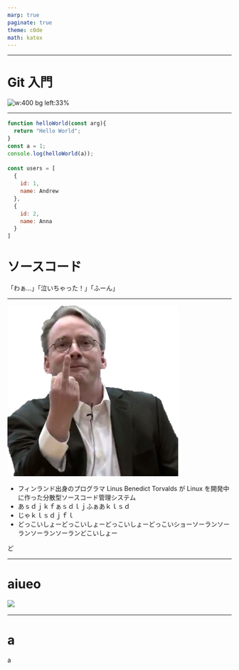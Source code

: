 ```yaml
---
marp: true
paginate: true
theme: c0de
math: katex
---
```


---

<!-- _class: lead -->

# Git 入門

![w:400 bg left:33%](https://github.githubassets.com/images/modules/logos_page/GitHub-Mark.png)

<!-- _footer : ![w:50px](./images/logo_c0de.png) 名古屋工業大学プログラミング部 C0de -->

---

<!-- _class: src -->

<!-- _header: タイトル -->

```javascript
function helloWorld(const arg){
  return "Hello World";
}
const a = 1;
console.log(helloWorld(a));

const users = [
  {
    id: 1,
    name: Andrew
  },
  {
    id: 2,
    name: Anna
  }
]

```

# ソースコード

「わぁ...」「泣いちゃった！」「ふーん」

---

<!-- _class: image-one -->

<!-- _header: Gitとは -->

![](./images/linus.png)

- フィンランド出身のプログラマ Linus Benedict Torvalds が Linux を開発中に作った分散型ソースコード管理システム
- あｓｄｊｋｆぁｓｄｌｊふぁあｋｌｓｄ
- じゃｋｌｓｄｊｆｌ
- どっこいしょーどっこいしょーどっこいしょーどっこいショーソーランソーランソーランソーランどこいしょー

ど

---

# aiueo

<div class="title">
  <img src="https://3.bp.blogspot.com/-92TzXjouiTg/Wn1VwZIKqzI/AAAAAAABKE4/5WkHr8cgLQoLp7Jul0iqmQ6FHBcdwrDVgCLcBGAs/s800/computer_man2_angry.png" height="400px"/>
</div>

---

<div>
<h1>a</h1>
<div class="position-absolute">
a
</div>
</div>

